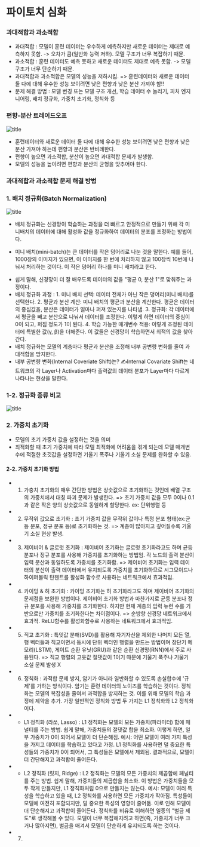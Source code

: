# 파이토치 심화
### 과대적합과 과소적합
- 과대적합 : 모델이 훈련 데이터는 우수하게 예측하지만 새로운 데이터는 제대로 예측하지 못함. -> 오차가 큼(일반화 능력 저하). 모델 구조가 너무 복잡하기 때문.
- 과소적합 : 훈련 데이터도 예측 못하고 새로운 데이터도 제대로 예측 못함.  -> 모델 구조가 너무 단순하기 때문.
- 과대적합과 과소적합은 모델의 성능을 저하시킴. => 훈련데이터와 새로운 데이터 둘 다에 대해 우수한 성능 보이려면 낮은 편향과 낮은 분산 가져야 함!!
- 문제 해결 방법 : 모델 변경 또는 모델 구조 개선, 학습 데이터 수 늘리기, 피처 엔지니어링, 배치 정규화, 가중치 초기화, 정칙화  등
  
### 편향-분산 트레이드오프
![title](https://blog.kakaocdn.net/dn/bT2iuZ/btqyg76Nl3T/kPpkJ8zKTDzefTF7dTX2dK/img.png)  
  - 훈련데이터와 새로운 데이터 둘 다에 대해 우수한 성능 보이려면 낮은 편향과 낮은 분산 가져야 하는데 편향과 분산은 반비례한다.
  - 편향이 높으면 과소적합, 분산이 높으면 과대적합 문제가 발생함.
  - 모델의 성능을 높이려면 편향과 분산의 균형을 맞추어야 한다.

### 과대적합과 과소적합 문제 해결 방법 
### 1. 배치 정규화(Batch Normalization)
![title](https://i.ytimg.com/vi/zwGcVrdyCBg/hq720.jpg?sqp=-oaymwE7CK4FEIIDSFryq4qpAy0IARUAAAAAGAElAADIQj0AgKJD8AEB-AG-B4AC0AWKAgwIABABGGUgYyhYMA8=&rs=AOn4CLBFj7HnhVu_uHEh03zZtmEKndZl-Q)   
- 배치 정규화는 신경망이 학습하는 과정을 더 빠르고 안정적으로 만들기 위해 각 미니배치의 데이터에 대해 활성화 값을 정규화하여 데이터의 분포를 조정하는 방법이다.
 *  미니 배치(mini-batch)는 큰 데이터를 작은 덩어리로 나눈 것을 말한다. 예를 들어, 1000장의 이미지가 있으면, 이 이미지를 한 번에 처리하지 않고 100장씩 10번에 나눠서 처리하는 것이다. 이 작은 덩어리 하나를 미니 배치라고 한다.
- 쉽게 말해, 신경망이 더 잘 배우도록 데이터의 값을 "평균 0, 분산 1"로 맞춰주는 과정이다.
- 배치 정규화 과정 : 1. 미니 배치 선택: 데이터 전체가 아닌 작은 덩어리(미니 배치)를 선택한다. 2. 평균과 분산 계산: 미니 배치의 평균과 분산을 계산한다. 평균은 데이터의 중심값을, 분산은 데이터가 얼마나 퍼져 있는지를 나타냄. 3. 정규화: 각 데이터에서 평균을 빼고 분산으로 나눠서 데이터를 조정한다. 이렇게 하면 데이터의 중심이 0이 되고, 퍼짐 정도가 1이 된다. 4. 학습 가능한 매개변수 적용: 이렇게 조정된 데이터에 특별한 값(γ, β)을 더해준다. 이 값들은 신경망이 학습하면서 최적의 값을 찾아간다.
- 배치 정규화는 모델의 계층마다 평균과 분산을 조정해 내부 공변량 변화를 줄여 과대적합을 방지한다.
- 내부 공변량 변화(Internal Coveriate Shift)는? ✍️Internal Covariate Shift는 네트워크의 각 Layer나 Activation마다 출력값의 데이터 분포가 Layer마다 다르게 나타나는 현상을 말한다.


### 1-2. 정규화 종류 비교
![title](https://velog.velcdn.com/images/euisuk-chung/post/43cb32ac-32b0-4c8d-8196-552850ab11d1/image.png)   

### 2. 가중치 초기화
- 모델의 초기 가중치 값을 설정하는 것을 의미
- 최적화할 때 초기 가중치에 따라 모델 최적화에 어려움을 겪게 되는데 모델 매개변수에 적절한 초깃값을 설정하면 기울기 폭주나 기울기 소실 문제를 완화할 수 있음.
#### 2-2. 가중치 초기화 방법
- 1. 가충치 초기화의 매우 간단한 방법은 상숫값으로 초기화하는 것인데 배열 구조의 가중치에서 대칭 파괴 문제가 발생한다. => 초기 가중치 값을 모두 0이나 0.1과 같은 작은 양의 상숫값으로 동일하게 할당한다. ex: 단위행렬 등<br>   
- 2. 무작위 값으로 초기화 : 초기 가중치 값을 무작위 값이나 특정 분포 형태(ex:균등 분포, 정규 분포 등)로 초기화하는 것. => 계층이 많아지고 깊어질수록 기울기 소실 현상 발생.<br>   
- 3. 제이비어 & 글로럿 초기화 : 제이비어 초기화는 글로럿 초기화라고도 하며 균등 분포나 정규 분포를 사용해 가중치를 초기화하는 방법임. 각 노드의 출력 분산이 입력 분산과 동일하도록 가중치를 초기화함. => 제이비어 초기화는 입력 데이터의 분산이 출력 데이터에서 유지되도록 가중치를 초기화하므로 시그모이드나 하이퍼볼릭 탄젠트를 활성화 함수로 사용하는 네트워크에서 효과적임.<br>   
- 4. 카이밍 & 허 초기화 : 카이밍 초기화는 허 초기화라고도 하며 제이비어 초기화의 문제점을 보완한 방법이다. 제이비어 초기화 방법과 마찬가지로 균등 분포나 정규 분포를 사용해 가중치를 초기화한다. 하지만 현재 계층의 입력 뉴런 수를 기반으로만 가중치를 초기화한다는 차이점이다. => 순방향 신경망 네트워크에서 효과적. ReLU함수를 활성화함수로 사용하는 네트워크에서 효과적임.
- 5. 직교 초기화 : 특잇값 분해(SVD)를 활용해 자기자신을 제외한 나머지 모든 열,행 벡터들과 직교이면서 동시에 단위 벡터인 행렬을 만드는 방법이며 장단기 메모리(LSTM), 게이트 순환 유닛(GRU)과 같은 순환 신경망(RNN)에서 주로 사용된다. => 직교 행렬의 고윳값 절댓값이 1이기 때문에 기울기 폭주나 기울기 소실 문제 발생 X
- 6. 정칙화 : 과적합 문제 방지, 암기가 아니라 일반화할 수 있도록 손실합수에 '규제'를 가하는 방식이다. 암기는 훈련 데이터의 노이즈를 학습하는 것이다. 정칙화는 모델의 복잡성을 줄여서 과적합을 방지하는 것. 이를 위해 모델의 학습 과정에 제약을 추가. 가장 일반적인 정칙화 방법 두 가지는 L1 정칙화와 L2 정칙화이다.
- - L1 정칙화 (라쏘, Lasso) : L1 정칙화는 모델의 모든 가중치(파라미터) 합에 페널티를 주는 방법. 쉽게 말해, 가중치들의 절댓값 합을 최소화. 이렇게 하면, 일부 가중치가 0이 되어서 모델이 더 단순해짐. 예시: 어떤 모델이 여러 가지 특성을 가지고 데이터를 학습하고 있다고 가정. L1 정칙화를 사용하면 덜 중요한 특성들의 가중치가 0이 되어서, 그 특성들은 모델에서 제외됨. 결과적으로, 모델이 더 간단해지고 과적합이 줄어든다.
- - L2 정칙화 (릿지, Ridge) : L2 정칙화는 모델의 모든 가중치의 제곱합에 페널티를 주는 방법. 쉽게 말해, 가중치들의 제곱합을 최소화. 이 방법은 가중치들을 모두 작게 만들지만, L1 정칙화처럼 0으로 만들지는 않는다. 예시: 모델이 여러 특성을 학습하고 있을 때, L2 정칙화를 사용하면 모든 가중치가 작아짐. 특성들이 모델에 여전히 포함되지만, 덜 중요한 특성의 영향이 줄어듦. 이로 인해 모델이 더 단순해지고 과적합이 줄어든다.
정칙화를 비유로 이해하면 일종의 "벌금 제도"로 생각해볼 수 있다. 모델이 너무 복잡해지려고 하면(즉, 가중치가 너무 크거나 많아지면), 벌금을 매겨서 모델이 단순하게 유지되도록 하는 것이다.
- 7. 
